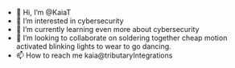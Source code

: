 - 👋 Hi, I’m @KaiaT
- 👀 I’m interested in cybersecurity
- 🌱 I’m currently learning even more about cybersecurity
- 💞️ I’m looking to collaborate on soldering together cheap motion activated blinking lights to wear to go dancing.
- 📫 How to reach me kaia@tributaryIntegrations

<!---
KaiaT/KaiaT is a ✨ special ✨ repository because its `README.md` (this file) appears on your GitHub profile.
You can click the Preview link to take a look at your changes.
--->
